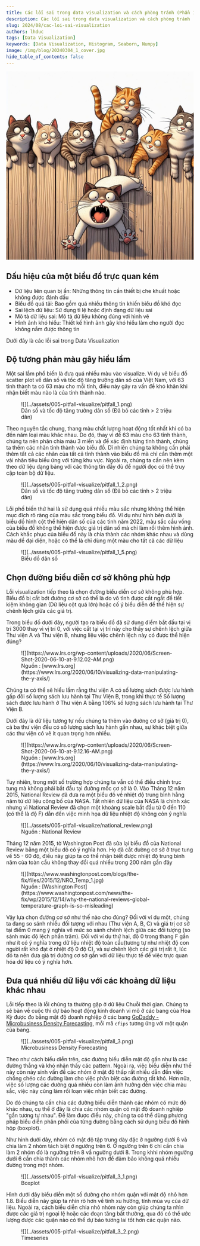 ```yaml
---
title: Các lỗi sai trong data visualization và cách phòng tránh (Phần 1)
description: Các lỗi sai trong data visualization và cách phòng tránh
slug: 2024/08/cac-loi-sai-visualization
authors: lhduc
tags: [Data Visualization]
keywords: [Data Visualization, Histogram, Seaborn, Numpy]
image: /img/blog/20240304_1_cover.jpg
hide_table_of_contents: false
---
```


![](../assets/005-pitfall-visualize/cover.jpg)
<!-- truncate -->

## Dấu hiệu của một biểu đồ trực quan kém

- Dữ liệu liên quan bị ẩn: Những thông tin cần thiết bị che khuất hoặc không được đánh dấu
- Biểu đồ quá tải: Bao gồm quá nhiều thông tin khiến biểu đồ khó đọc
- Sai lệch dữ liệu: Sử dụng tỉ lệ  hoặc định dạng dữ liệu sai
- Mô tả dữ liệu sai: Mô tả dữ liệu không đúng với hình vẽ
- Hình ảnh khó hiểu: Thiết kế hình ảnh gây khó hiểu làm cho người đọc không nắm được thông tin

Dưới đây là các lỗi sai trong Data Visualization

## Độ tương phản màu gây hiểu lầm

Một sai lầm phổ biến là đưa quá nhiều màu vào visualize. Ví dụ vẽ biểu đồ scatter plot về dân số và tốc độ tăng trưởng dân số của Việt Nam, với 63 tỉnh thành ta có 63 màu cho mỗi tỉnh, điều này gây ra vấn đề khó khăn khi nhận biết màu nào là của tỉnh thành nào.

<figure>
![](../assets/005-pitfall-visualize/pitfall_1.png)
<figcaption>Dân số và tốc độ tăng trưởng dân số (Đã bỏ các tỉnh > 2 triệu dân)</figcaption>
</figure>

Theo nguyên tắc chung, thang màu chất lượng hoạt động tốt nhất khi có ba đến năm loại màu khác nhau. Do đó, thay vì để 63 màu cho 63 tỉnh thành, chúng ta nên phân chia màu 3 miền và để xác định từng tỉnh thành, chúng ta thêm các nhãn tỉnh thành vào biểu đồ. Dĩ nhiên chúng ta không cần phải thêm tất cả các nhãn của tất cả tỉnh thành vào biểu đồ mà chỉ cần thêm một vài nhãn tiêu biểu ứng với từng khu vực. Ngoài ra, chúng ta cần nên kèm theo dữ liệu dạng bảng với các thông tin đầy đủ để người đọc có thể truy cập toàn bộ dữ liệu.
<figure>
![](../assets/005-pitfall-visualize/pitfall_1_2.png)
<figcaption>Dân số và tốc độ tăng trưởng dân số (Đã bỏ các tỉnh > 2 triệu dân)</figcaption>
</figure>

Lỗi phố biến thứ hai là sử dụng quá nhiều màu sắc nhưng không thể hiện mục đích rõ ràng
của màu sắc trong biểu đồ. Ví dụ như hình bên dưới là biểu đồ hình cột thể hiện dân số của các tỉnh năm 2022, màu sắc cầu vồng của biều đồ không thể hiện được giá trị dân số mà chỉ làm rối thêm hình ảnh. Cách khắc phục của biểu đồ này là chia thành các nhóm khác nhau và dùng màu để đại diện, hoặc có thể là chỉ dùng một màu cho tất cả các dữ liệu


<figure>
![](../assets/005-pitfall-visualize/pitfall_1_5.png)
<figcaption>Biểu đồ dân số</figcaption>
</figure>

## Chọn đường biểu diễn cơ sở không phù hợp

Lỗi visualization tiếp theo là chọn đường biểu diễn cơ sở không phù hợp. Biều đồ bị cắt bớt đường cơ sở có thể là do vô tình được cắt ngắt để tiết kiệm không gian (Dữ liệu cột quá lớn) hoặc cố ý biểu diễn để thể hiện sự chênh lệch giữa các giá trị. 

Trong biểu đồ dưới đây, người tạo ra biểu đồ đã sử dụng điểm bắt đầu tại vị trí 3000 thay vì vị trí 0, với việc cắt tại vị trí này cho thấy sự chênh lệch giữa Thư viện A và Thư viện B, nhưng liệu việc chênh lệch này có được thể hiện đúng?

<figure>
![](https://www.lrs.org/wp-content/uploads/2020/06/Screen-Shot-2020-06-10-at-9.12.02-AM.png)
<figcaption>Nguồn : [www.lrs.org](https://www.lrs.org/2020/06/10/visualizing-data-manipulating-the-y-axis/)</figcaption>
</figure>

Chúng ta có thể sẽ hiểu lầm rằng thư viện A có số lượng sách được lưu hành gấp đôi số lượng sách lưu hành tại Thư Viện B, trong khi thực tế Số lượng sách được lưu hành ở Thư viện A bằng 106% số lượng sách lưu hành tại Thư Viện B. 

Dưới đây là dữ liệu tương tự nếu chúng ta thêm vào đường cơ sở (giá trị 0), cả ba thư viện đều có số lượng sách lưu hành gần nhau, sự khác biệt giữa các thư viện có vẻ ít quan trọng hơn nhiều.

<figure>
![](https://www.lrs.org/wp-content/uploads/2020/06/Screen-Shot-2020-06-10-at-9.12.16-AM.png)
<figcaption>Nguồn : [www.lrs.org](https://www.lrs.org/2020/06/10/visualizing-data-manipulating-the-y-axis/)</figcaption>
</figure>


Tuy nhiên, trong một số trường hợp chúng ta vẫn có thể điều chỉnh trục tung mà không phải bắt đầu tại đường mốc cơ sở là 0. Vào Tháng 12 năm 2015, National Review đã đưa ra một biểu đồ về nhiệt độ trung bình hằng năm từ dữ liệu công bố của NASA. Tất nhiên dữ liệu của NASA là chính xác nhưng vì  National Review  đã chọn một khoảng scale bắt đầu từ 0 đến 110 (có thể là độ F) dẫn đến việc minh họa dữ liệu nhiệt độ không còn ý nghĩa
<figure>
![](../assets/005-pitfall-visualize/national_review.png)
<figcaption>Nguồn : National Review</figcaption>
</figure>

Tháng 12 năm 2015, tờ Washington Post đã sửa lại biểu đồ của National Review bằng một biểu đồ có ý nghĩa hơn. Họ đã cắt đường cơ sở ở trục tung về 55 - 60 độ, điều này giúp ta có thể nhận biết được nhiệt độ trung bình năm của toàn cầu không thay đổi quá nhiều trong 200 năm gần đây

<figure>
![](https://www.washingtonpost.com/blogs/the-fix/files/2015/12/NRO_Temp_1.jpg)
<figcaption>Nguồn : [Washington Post](https://www.washingtonpost.com/news/the-fix/wp/2015/12/14/why-the-national-reviews-global-temperature-graph-is-so-misleading)</figcaption>
</figure>

Vậy lựa chọn đường cơ sở như thế nào cho đúng? Đối với ví dụ một, chúng ta đang so sánh nhiều đối tượng với nhau (Thư viện A, B, C) và giá trị cơ sở tại điểm 0 mang ý nghĩa về mức so sánh chênh lệch giữa các đối tượng (so sánh mức độ lệch phần trăm). Đối với ví dụ thứ hai, độ 0 trong thang F gần như ít có ý nghĩa trong dữ liệu nhiệt độ toàn cầu(tương tự như nhiệt độ con người rất khó đạt ở nhiệt độ 0 độ C), và sự chênh lệch các giá trị rất ít, lúc đó ta nên đưa giá trị đường cơ sở gần với dữ liệu thực tế để việc trực quan hóa dữ liệu có ý nghĩa hơn.

## Đưa quá nhiều dữ liệu với các khoảng dữ liệu khác nhau

Lỗi tiếp theo là lỗi chúng ta thường gặp ở dữ liệu Chuỗi thời gian. Chúng ta sẽ bàn về cuộc thi dự báo hoạt động kinh doanh vi mô ở các bang của Hoa Kỳ được đo bằng mật độ  doanh nghiệp ở các bang [GoDaddy - Microbusiness Density Forecasting](https://www.kaggle.com/competitions/godaddy-microbusiness-density-forecasting), mỗi mã `cfips` tương ứng với một quận của bang.

<figure>
![](../assets/005-pitfall-visualize/pitfall_3.png)
<figcaption>Microbusiness Density Forecasting</figcaption>
</figure>

Theo như cách biểu diễn trên, các đường biểu diễn mật độ gần như là các đường thẳng và khó nhận thấy các pattern. Ngoài ra, việc biểu diễn như thế này còn nảy sinh vấn đề các nhóm ở mật độ thấp rất nhiều dẫn đến việc chồng chéo các đường làm cho việc phân biệt các đường rất khó. Hơn nữa, việc số lượng các đường quá nhiều còn làm ảnh hưởng đến việc chia màu sắc, việc này cũng làm rối loạn việc nhận biết các đường.

Do đó chúng ta cần chia các đường biểu diễn thành các nhóm có mức độ khác nhau, cụ thể ở đây là chia các nhóm quận có mật độ doanh nghiệp "gần tương tự nhau". Để làm được điều này, chúng ta có thể dùng phương pháp biểu diễn phân phối của từng đường bằng cách sử dụng biểu đồ hình hộp (boxplot). 

Như hình dưới đây, nhóm có mật độ tập trung dày đặc ở ngưỡng dưới 6 và chia làm 2 nhóm tách biệt ở ngưỡng trên 6. Ở ngưỡng trên 6 chỉ cần chia làm 2 nhóm đó là ngưỡng trên 8 vầ ngưỡng dưới 8. Trong khhi nhóm ngưỡng dưới 6 cần chia thành các nhóm nhỏ hơn để đảm bảo không quá nhiều đường trong một nhóm.

<figure>
![](../assets/005-pitfall-visualize/pitfall_3_1.png)
<figcaption>Boxplot</figcaption>
</figure>

Hình dưới đây biểu diễn một số đường cho nhóm quận với mật độ nhỏ hơn 1.8. Biểu diễn nãy giúp ta nhìn rõ hơn về tính xu hướng, tính mùa vụ của dữ liệu. Ngoài ra, cách biểu diễn chia nhỏ nhóm này còn giúp chúng ta nhìn được các giá trị ngoại lệ hoặc các đoạn tăng bất thường, qua đó có thể ước lượng được các quận nào có thể dự báo tương lai tốt hơn các quận nào.
<figure>
![](../assets/005-pitfall-visualize/pitfall_3_2.png)
<figcaption>Timeseries</figcaption>
</figure>